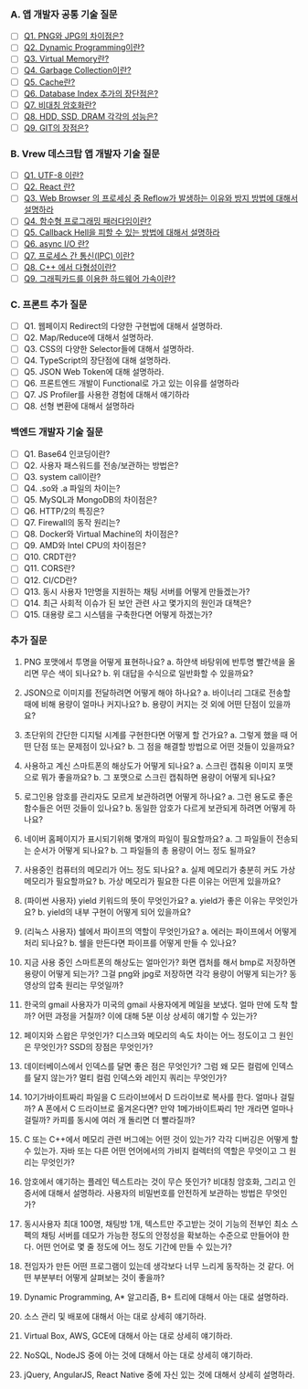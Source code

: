 ### A. 앱 개발자 공통 기술 질문

- [ ] [Q1. PNG와 JPG의 차이점은?](./A-1.md)
- [ ] [Q2. Dynamic Programming이란?](./A-2.md)
- [ ] [Q3. Virtual Memory란?](./A-3.md)
- [ ] [Q4. Garbage Collection이란?](./A-4.md)
- [ ] [Q5. Cache란?](./A-5.md)
- [ ] [Q6. Database Index 추가의 장단점은?](./A-6.md)
- [ ] [Q7. 비대칭 암호화란?](./A-7.md)
- [ ] [Q8. HDD, SSD, DRAM 각각의 성능은?](./A-8.md)
- [ ] [Q9. GIT의 장점은?](./A-9.md)

### B. Vrew 데스크탑 앱 개발자 기술 질문

- [ ] [Q1. UTF-8 이란?](./B-1.md)
- [ ] [Q2. React 란?](./B-2.md)
- [ ] [Q3. Web Browser 의 프로세싱 중 Reflow가 발생하는 이유와 방지 방법에 대해서 설명하라](./B-3.md)
- [ ] [Q4. 함수형 프로그래밍 패러다임이란?](./B-4.md)
- [ ] [Q5. Callback Hell을 피할 수 있는 방법에 대해서 설명하라](./B-5.md)
- [ ] [Q6. async I/O 란?](./B-6.md)
- [ ] [Q7. 프로세스 간 통신(IPC) 이란?](./B-7.md)
- [ ] [Q8. C++ 에서 다형성이란?](./B-8.md)
- [ ] [Q9. 그래픽카드를 이용한 하드웨어 가속이란?](./B-9.md)

### C. 프론트 추가 질문

- [ ] Q1. 웹페이지 Redirect의 다양한 구현법에 대해서 설명하라.
- [ ] Q2. Map/Reduce에 대해서 설명하라.
- [ ] Q3. CSS의 다양한 Selector들에 대해서 설명하라.
- [ ] Q4. TypeScript의 장단점에 대해 설명하라.
- [ ] Q5. JSON Web Token에 대해 설명하라.
- [ ] Q6. 프론트엔드 개발이 Functional로 가고 있는 이유를 설명하라
- [ ] Q7. JS Profiler를 사용한 경험에 대해서 얘기하라
- [ ] Q8. 선형 변환에 대해서 설명하라

### 백엔드 개발자 기술 질문

- [ ] Q1. Base64 인코딩이란?
- [ ] Q2. 사용자 패스워드를 전송/보관하는 방법은?
- [ ] Q3. system call이란?
- [ ] Q4. .so와 .a 파일의 차이는?
- [ ] Q5. MySQL과 MongoDB의 차이점은?
- [ ] Q6. HTTP/2의 특징은?
- [ ] Q7. Firewall의 동작 원리는?
- [ ] Q8. Docker와 Virtual Machine의 차이점은?
- [ ] Q9. AMD와 Intel CPU의 차이점은?
- [ ] Q10. CRDT란?
- [ ] Q11. CORS란?
- [ ] Q12. CI/CD란?
- [ ] Q13. 동시 사용자 1만명을 지원하는 채팅 서버를 어떻게 만들겠는가?
- [ ] Q14. 최근 사회적 이슈가 된 보안 관련 사고 몇가지의 원인과 대책은?
- [ ] Q15. 대용량 로그 시스템을 구축한다면 어떻게 하겠는가?

### 추가 질문

1. PNG 포맷에서 투명을 어떻게 표현하나요?
   a. 하얀색 바탕위에 반투명 빨간색을 올리면 무슨 색이 되나요?
   b. 위 대답을 수식으로 일반화할 수 있을까요?

2. JSON으로 이미지를 전달하려면 어떻게 해야 하나요?
   a. 바이너리 그대로 전송할 때에 비해 용량이 얼마나 커지나요?
   b. 용량이 커지는 것 외에 어떤 단점이 있을까요?

3. 초단위의 간단한 디지털 시계를 구현한다면 어떻게 할 건가요?
   a. 그렇게 했을 때 어떤 단점 또는 문제점이 있나요?
   b. 그 점을 해결할 방법으로 어떤 것들이 있을까요?

4. 사용하고 계신 스마트폰의 해상도가 어떻게 되나요?
   a. 스크린 캡춰용 이미지 포맷으로 뭐가 좋을까요?
   b. 그 포맷으로 스크린 캡춰하면 용량이 어떻게 되나요?

5. 로그인용 암호를 관리자도 모르게 보관하려면 어떻게 하나요?
   a. 그런 용도로 좋은 함수들은 어떤 것들이 있나요?
   b. 동일한 암호가 다르게 보관되게 하려면 어떻게 하나요?

6. 네이버 홈페이지가 표시되기위해 몇개의 파일이 필요할까요?
   a. 그 파일들이 전송되는 순서가 어떻게 되나요?
   b. 그 파일들의 총 용량이 어느 정도 될까요?

7. 사용중인 컴퓨터의 메모리가 어느 정도 되나요?
   a. 실제 메모리가 충분히 커도 가상 메모리가 필요할까요?
   b. 가상 메모리가 필요한 다른 이유는 어떤게 있을까요?

8. (파이썬 사용자) yield 키워드의 뜻이 무엇인가요?
   a. yield가 좋은 이유는 무엇인가요?
   b. yield의 내부 구현이 어떻게 되어 있을까요?

9. (리눅스 사용자) 쉘에서 파이프의 역할이 무엇인가요?
   a. 에러는 파이프에서 어떻게 처리 되나요?
   b. 쉘을 만든다면 파이프를 어떻게 만들 수 있나요?

10. 지금 사용 중인 스마트폰의 해상도는 얼마인가? 화면 캡처를 해서 bmp로 저장하면 용량이 어떻게 되는가? 그걸 png와 jpg로 저장하면 각각 용량이 어떻게 되는가? 동영상의 압축 원리는 무엇일까?

11. 한국의 gmail 사용자가 미국의 gmail 사용자에게 메일을 보냈다. 얼마 만에 도착 할까? 어떤 과정을 거칠까? 이에 대해 5분 이상 상세히 얘기할 수 있는가?

12. 페이지와 스왑은 무엇인가? 디스크와 메모리의 속도 차이는 어느 정도이고 그 원인은 무엇인가? SSD의 장점은 무엇인가?

13. 데이터베이스에서 인덱스를 달면 좋은 점은 무엇인가? 그럼 왜 모든 컬럼에 인덱스를 달지 않는가? 멀티 컬럼 인덱스와 레인지 쿼리는 무엇인가?

14. 10기가바이트짜리 파일을 C 드라이브에서 D 드라이브로 복사를 한다. 얼마나 걸릴까? A 폰에서 C 드라이브로 옮겨온다면? 만약 1메가바이트짜리 1만 개라면 얼마나 걸릴까? 카피를 동시에 여러 개 돌리면 더 빨라질까?

15. C 또는 C++에서 메모리 관련 버그에는 어떤 것이 있는가? 각각 디버깅은 어떻게 할 수 있는가. 자바 또는 다른 어떤 언어에서의 가비지 컬렉터의 역할은 무엇이고 그 원리는 무엇인가?

16. 암호에서 얘기하는 플레인 텍스트라는 것이 무슨 뜻인가? ‎비대칭 암호화, 그리고 인증서에 대해서 설명하라. 사용자의 비밀번호를 안전하게 보관하는 방법은 무엇인가?

17. 동시사용자 최대 100명, 채팅방 1개, 텍스트만 주고받는 것이 기능의 전부인 최소 스펙의 채팅 서버를 데모가 가능한 정도의 안정성을 확보하는 수준으로 만들어야 한다. 어떤 언어로 몇 줄 정도에 어느 정도 기간에 만들 수 있는가?

18. 전임자가 만든 어떤 프로그램이 있는데 생각보다 너무 느리게 동작하는 것 같다. 어떤 부분부터 어떻게 살펴보는 것이 좋을까?

19. Dynamic Programming, A\* 알고리즘, B+ 트리에 대해서 아는 대로 설명하라.

20. 소스 관리 및 배포에 대해서 아는 대로 상세히 얘기하라.

21. Virtual Box, AWS, GCE에 대해서 아는 대로 상세히 얘기하라.

22. NoSQL, NodeJS 중에 아는 것에 대해서 아는 대로 상세히 얘기하라.

23. jQuery, AngularJS, React Native 중에 자신 있는 것에 대해서 상세히 설명하라.
